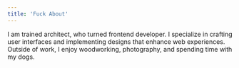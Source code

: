 ```yaml
---
title: 'Fuck About'
---
```

I am trained architect, who turned frontend developer. I specialize in crafting user interfaces and implementing designs that enhance web experiences. Outside of work, I enjoy woodworking, photography, and spending time with my dogs.